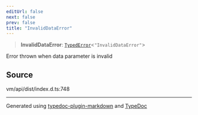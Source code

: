 ```yaml
---
editUrl: false
next: false
prev: false
title: "InvalidDataError"
---
```


> **InvalidDataError**: [`TypedError`](/generated/type-aliases/typederror/)\<`"InvalidDataError"`\>

Error thrown when data parameter is invalid

## Source

vm/api/dist/index.d.ts:748

***
Generated using [typedoc-plugin-markdown](https://www.npmjs.com/package/typedoc-plugin-markdown) and [TypeDoc](https://typedoc.org/)
